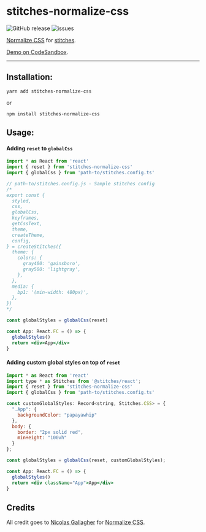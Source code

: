 # stitches-normalize-css

![GitHub release](https://img.shields.io/github/v/release/psongpin/stitches-normalize-css.svg) ![issues](https://img.shields.io/github/issues/psongpin/stitches-normalize-css)

[Normalize CSS](https://necolas.github.io/normalize.css/) for [stitches](https://github.com/modulz/stitches).

[Demo on CodeSandbox](https://codesandbox.io/s/stitches-normalize-css-gt6tp).

---

## Installation:

`yarn add stitches-normalize-css`

or

`npm install stitches-normalize-css`

## Usage:

#### Adding `reset` to `globalCss`

```jsx
import * as React from 'react'
import { reset } from 'stitches-normalize-css'
import { globalCss } from 'path-to/stitches.config.ts'

// path-to/stitches.config.js - Sample stitches config
/*
export const {
  styled,
  css,
  globalCss,
  keyframes,
  getCssText,
  theme,
  createTheme,
  config,
} = createStitches({
  theme: {
    colors: {
      gray400: 'gainsboro',
      gray500: 'lightgray',
    },
  },
  media: {
    bp1: '(min-width: 480px)',
  },
})
*/

const globalStyles = globalCss(reset)

const App: React.FC = () => {
  globalStyles()
  return <div>App</div>
}
```

#### Adding custom global styles on top of `reset`

```jsx
import * as React from 'react'
import type * as Stitches from '@stitches/react';
import { reset } from 'stitches-normalize-css'
import { globalCss } from 'path-to/stitches.config.ts'

const customGlobalStyles: Record<string, Stitches.CSS> = {
  ".App": {
    backgroundColor: "papayawhip"
  },
  body: {
    border: "2px solid red",
    minHeight: "100vh"
  }
};

const globalStyles = globalCss(reset, customGlobalStyles);

const App: React.FC = () => {
  globalStyles()
  return <div className="App">App</div>
}
```

## Credits

All credit goes to [Nicolas Gallagher](https://github.com/necolas) for [Normalize CSS](https://necolas.github.io/normalize.css/).

